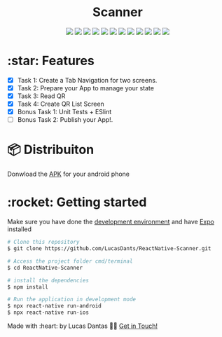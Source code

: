 <h1 align="center">Scanner</h1>

<p align="center">
 <img  src="https://img.shields.io/github/package-json/dependency-version/LucasDants/ReactNative-Scanner/react">
 <img  src="https://img.shields.io/github/package-json/dependency-version/LucasDants/ReactNative-Scanner/react-native" >
  <img  src="https://img.shields.io/github/package-json/dependency-version/LucasDants/ReactNative-Scanner/expo">
 <img  src="https://img.shields.io/github/package-json/dependency-version/LucasDants/ReactNative-Scanner/redux">
 <img  src="https://img.shields.io/github/package-json/dependency-version/LucasDants/ReactNative-Scanner/react-redux">
  <img  src="https://img.shields.io/github/package-json/dependency-version/LucasDants/ReactNative-Scanner/immer">
 <img  src="https://img.shields.io/github/package-json/dependency-version/LucasDants/ReactNative-Scanner/react-native-gesture-handler">
 <img  src="https://img.shields.io/github/package-json/dependency-version/LucasDants/ReactNative-Scanner/react-native-responsive-fontsize">
  <img  src="https://img.shields.io/github/package-json/dependency-version/LucasDants/ReactNative-Scanner/react-native-toast-notifications">
 <img  src="https://img.shields.io/github/package-json/dependency-version/LucasDants/ReactNative-Scanner/styled-components">
  <img  src="https://img.shields.io/github/package-json/dependency-version/LucasDants/ReactNative-Scanner/jest">
  <img  src="https://img.shields.io/github/package-json/dependency-version/LucasDants/ReactNative-Scanner/jest-expo">
</p>

<h1>:star: Features</h1>

- [x] Task 1: Create a Tab Navigation for two screens.
- [x] Task 2: Prepare your App to manage your state 
- [x] Task 3: Read QR
- [x] Task 4: Create QR List Screen
- [x] Bonus Task 1: Unit Tests + ESlint
- [ ] Bonus Task 2: Publish your App!.

<h1>📦 Distribuiton</h1>
<p>Donwload the <a href="https://github.com/LucasDants/ReactNative-Scanner/blob/main/distribuitions/app-release.apk">APK</a> for your android phone </p>

<h1>:rocket: Getting started</h1>
<p>Make sure you have done the <a href="https://reactnative.dev/docs/environment-setup">development environment</a> and  have <a href="https://docs.expo.dev/">Expo</a> installed</p>

```bash
# Clone this repository
$ git clone https://github.com/LucasDants/ReactNative-Scanner.git

# Access the project folder cmd/terminal
$ cd ReactNative-Scanner

# install the dependencies
$ npm install

# Run the application in development mode
$ npx react-native run-android
$ npx react-native run-ios


```
 
 <p>Made with :heart: by Lucas Dantas 👋🏽 <a href="https://www.linkedin.com/in/LucasDants/">Get in Touch!</a></p>
